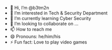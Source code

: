 - 👋 Hi, I’m @b3tm2n
- 👀 I’m interested in Tech & Security Department
- 🌱 I’m currently learning Cyber Security
- 💞️ I’m looking to collaborate on ...
- 📫 How to reach me
- 😄 Pronouns: he/him/his
- ⚡ Fun fact: Love to play video games

<!---
b3tm2n/b3tm2n is a ✨ special ✨ repository because its `README.md` (this file) appears on your GitHub profile.
You can click the Preview link to take a look at your changes.
--->
